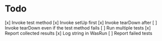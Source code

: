 # Todo

[x] Invoke test method
[x] Invoke setUp first
[x] Invoke tearDown after
[ ] Invoke tearDown even if the test method fails
[ ] Run multiple tests
[x] Report collected results
[x] Log string in WasRun
[ ] Report failed tests

